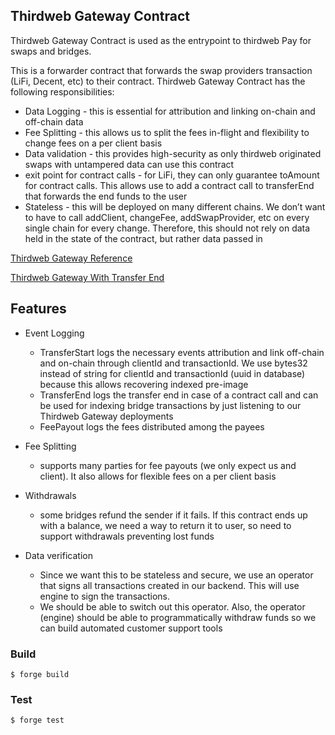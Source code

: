 ## **Thirdweb Gateway Contract**

Thirdweb Gateway Contract is used as the entrypoint to thirdweb Pay for swaps and bridges.

This is a forwarder contract that forwards the swap providers transaction (LiFi, Decent, etc) to their contract. Thirdweb Gateway Contract has the following responsibilities:

- Data Logging - this is essential for attribution and linking on-chain and off-chain data
- Fee Splitting - this allows us to split the fees in-flight and flexibility to change fees on a per client basis
- Data validation - this provides high-security as only thirdweb originated swaps with untampered data can use this contract
- exit point for contract calls - for LiFi, they can only guarantee toAmount for contract calls. This allows use to add a contract call to transferEnd that forwards the end funds to the user
- Stateless - this will be deployed on many different chains. We don’t want to have to call addClient, changeFee, addSwapProvider, etc on every single chain for every change. Therefore, this should not rely on data held in the state of the contract, but rather data passed in

[Thirdweb Gateway Reference](img/gateway.png)

[Thirdweb Gateway With Transfer End](img/gateway-transfer-end.png)

## Features

- Event Logging
  - TransferStart logs the necessary events attribution and link off-chain and on-chain through clientId and transactionId. We use bytes32 instead of string for clientId and transactionId (uuid in database) because this allows recovering indexed pre-image
  - TransferEnd logs the transfer end in case of a contract call and can be used for indexing bridge transactions by just listening to our Thirdweb Gateway deployments
  - FeePayout logs the fees distributed among the payees
- Fee Splitting
  - supports many parties for fee payouts (we only expect us and client). It also allows for flexible fees on a per client basis
- Withdrawals
  - some bridges refund the sender if it fails. If this contract ends up with a balance, we need a way to return it to user, so need to support withdrawals preventing lost funds
- Data verification

  - Since we want this to be stateless and secure, we use an operator that signs all transactions created in our backend. This will use engine to sign the transactions.
  - We should be able to switch out this operator. Also, the operator (engine) should be able to programmatically withdraw funds so we can build automated customer support tools

### Build

```shell
$ forge build
```

### Test

```shell
$ forge test
```
